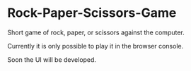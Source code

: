 # Rock-Paper-Scissors-Game
Short game of rock, paper, or scissors against the computer.

Currently it is only possible to play it in the browser console.

Soon the UI will be developed.
